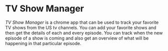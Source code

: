 TV Show Manager
===============

*TV Show Manager* is a chrome app that can be used to track your favorite TV shows from the US tv channels. You can add your favorite shows and then get the details of each and every episode. You can track when the new episode of a show is coming and also get an overview of what will be happening in that particular episode.
